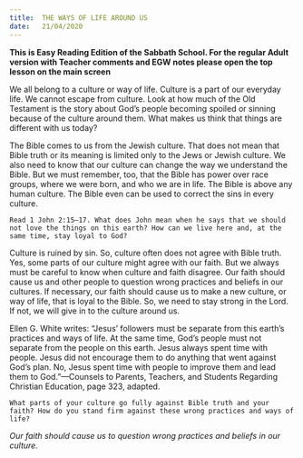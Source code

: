 ```yaml
---
title:  THE WAYS OF LIFE AROUND US
date:   21/04/2020
---
```


**This is Easy Reading Edition of the Sabbath School. For the regular Adult version with Teacher comments and EGW notes please open the top lesson on the main screen** 

We all belong to a culture or way of life. Culture is a part of our everyday life. We cannot escape from culture. Look at how much of the Old Testament is the story about God’s people becoming spoiled or sinning because of the culture around them. What makes us think that things are different with us today?

The Bible comes to us from the Jewish culture. That does not mean that Bible truth or its meaning is limited only to the Jews or Jewish culture. We also need to know that our culture can change the way we understand the Bible. But we must remember, too, that the Bible has power over race groups, where we were born, and who we are in life. The Bible is above any human culture. The Bible even can be used to correct the sins in every culture.

`Read 1 John 2:15–17. What does John mean when he says that we should not love the things on this earth? How can we live here and, at the same time, stay loyal to God?`

Culture is ruined by sin. So, culture often does not agree with Bible truth. Yes, some parts of our culture might agree with our faith. But we always must be careful to know when culture and faith disagree. Our faith should cause us and other people to question wrong practices and beliefs in our cultures. If necessary, our faith should cause us to make a new culture, or way of life, that is loyal to the Bible. So, we need to stay strong in the Lord. If not, we will give in to the culture around us.

Ellen G. White writes: “Jesus’ followers must be separate from this earth’s practices and ways of life. At the same time, God’s people must not separate from the people on this earth. Jesus always spent time with people. Jesus did not encourage them to do anything that went against God’s plan. No, Jesus spent time with people to improve them and lead them to God.”—Counsels to Parents, Teachers, and Students Regarding Christian Education, page 323, adapted.

`What parts of your culture go fully against Bible truth and your faith? How do you stand firm against these wrong practices and ways of life?`

_Our faith should cause us to question wrong practices and beliefs in our culture._
